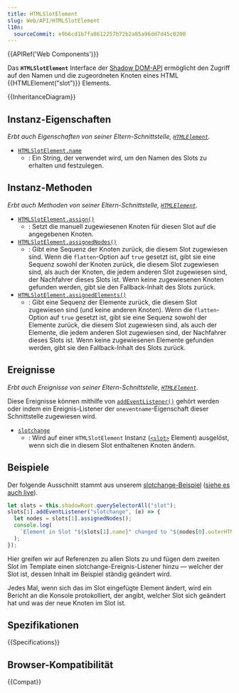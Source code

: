 ```yaml
---
title: HTMLSlotElement
slug: Web/API/HTMLSlotElement
l10n:
  sourceCommit: e9b6cd1b7fa8612257b72b2a85a96dd7d45c0200
---
```


{{APIRef('Web Components')}}

Das **`HTMLSlotElement`** Interface der [Shadow DOM-API](/de/docs/Web/API/Web_components/Using_shadow_DOM) ermöglicht den Zugriff auf den Namen und die zugeordneten Knoten eines HTML {{HTMLElement("slot")}} Elements.

{{InheritanceDiagram}}

## Instanz-Eigenschaften

_Erbt auch Eigenschaften von seiner Eltern-Schnittstelle, [`HTMLElement`](/de/docs/Web/API/HTMLElement)._

- [`HTMLSlotElement.name`](/de/docs/Web/API/HTMLSlotElement/name)
  - : Ein String, der verwendet wird, um den Namen des Slots zu erhalten und festzulegen.

## Instanz-Methoden

_Erbt auch Methoden von seiner Eltern-Schnittstelle, [`HTMLElement`](/de/docs/Web/API/HTMLElement)._

- [`HTMLSlotElement.assign()`](/de/docs/Web/API/HTMLSlotElement/assign)
  - : Setzt die manuell zugewiesenen Knoten für diesen Slot auf die angegebenen Knoten.
- [`HTMLSlotElement.assignedNodes()`](/de/docs/Web/API/HTMLSlotElement/assignedNodes)
  - : Gibt eine Sequenz der Knoten zurück, die diesem Slot zugewiesen sind. Wenn die `flatten`-Option auf `true` gesetzt ist, gibt sie eine Sequenz sowohl der Knoten zurück, die diesem Slot zugewiesen sind, als auch der Knoten, die jedem anderen Slot zugewiesen sind, der Nachfahrer dieses Slots ist. Wenn keine zugewiesenen Knoten gefunden werden, gibt sie den Fallback-Inhalt des Slots zurück.
- [`HTMLSlotElement.assignedElements()`](/de/docs/Web/API/HTMLSlotElement/assignedElements)
  - : Gibt eine Sequenz der Elemente zurück, die diesem Slot zugewiesen sind (und keine anderen Knoten). Wenn die `flatten`-Option auf `true` gesetzt ist, gibt sie eine Sequenz sowohl der Elemente zurück, die diesem Slot zugewiesen sind, als auch der Elemente, die jedem anderen Slot zugewiesen sind, der Nachfahrer dieses Slots ist. Wenn keine zugewiesenen Elemente gefunden werden, gibt sie den Fallback-Inhalt des Slots zurück.

## Ereignisse

_Erbt auch Ereignisse von seiner Eltern-Schnittstelle, [`HTMLElement`](/de/docs/Web/API/HTMLElement)._

Diese Ereignisse können mithilfe von [`addEventListener()`](/de/docs/Web/API/EventTarget/addEventListener) gehört werden oder indem ein Ereignis-Listener der `oneventname`-Eigenschaft dieser Schnittstelle zugewiesen wird.

- [`slotchange`](/de/docs/Web/API/HTMLSlotElement/slotchange_event)
  - : Wird auf einer `HTMLSlotElement` Instanz ([`<slot>`](/de/docs/Web/HTML/Reference/Elements/slot) Element) ausgelöst, wenn sich die in diesem Slot enthaltenen Knoten ändern.

## Beispiele

Der folgende Ausschnitt stammt aus unserem [slotchange-Beispiel](https://github.com/mdn/web-components-examples/tree/main/slotchange) ([siehe es auch live](https://mdn.github.io/web-components-examples/slotchange/)).

```js
let slots = this.shadowRoot.querySelectorAll("slot");
slots[1].addEventListener("slotchange", (e) => {
  let nodes = slots[1].assignedNodes();
  console.log(
    `Element in Slot "${slots[1].name}" changed to "${nodes[0].outerHTML}".`,
  );
});
```

Hier greifen wir auf Referenzen zu allen Slots zu und fügen dem zweiten Slot im Template einen slotchange-Ereignis-Listener hinzu — welcher der Slot ist, dessen Inhalt im Beispiel ständig geändert wird.

Jedes Mal, wenn sich das im Slot eingefügte Element ändert, wird ein Bericht an die Konsole protokolliert, der angibt, welcher Slot sich geändert hat und was der neue Knoten im Slot ist.

## Spezifikationen

{{Specifications}}

## Browser-Kompatibilität

{{Compat}}
